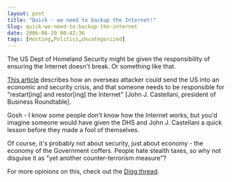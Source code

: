 ```yaml
---
layout: post
title: "Quick - we need to backup the Internet!"
Slug: quick-we-need-to-backup-the-internet
date: 2006-06-29 00:42:36
tags: [Hosting,Politics,Uncategorized]
---
```

The US Dept of Homeland Security might be given the responsibility of ensuring the Internet doesn't break. Or something like that.

[This article](http://www.homelandstupidity.us/2006/06/28/who-restarts-the-internet-after-a-cyber-katrina/) describes how an overseas attacker could send the US into an economic and security crisis, and that someone needs to be responsible for "restart\[ing\] and restor\[ing\] the Internet" \[John J. Castellani, president of Business Roundtable\].

Gosh - I know some people don't know how the Internet works, but you'd imagine someone would have given the DHS and John J. Castellani a quick lesson before they made a fool of themselves.

Of course, it's probably not about security, just about economy - the economy of the Government coffers. People hate stealth taxes, so why not disguise it as "yet another counter-terrorism measure"?

For more opinions on this, check out the [Digg thread](http://digg.com/tech_news/Who_restarts_the_Internet_after_a_major_disaster).
